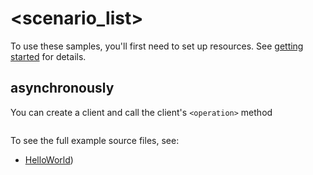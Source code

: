 # <scenario_list>

To use these samples, you'll first need to set up resources. See [getting started](https://github.com/Azure/azure-sdk-for-net/blob/main/sdk/contoso/Azure.Template.Contoso/README.md#getting-started) for details.

## <scenario> asynchronously

You can create a client and call the client's `<operation>` method

```C# Snippet:Azure_Template__ScenarioAsync
```

To see the full example source files, see:
* [HelloWorld](https://github.com/Azure/azure-sdk-for-net/blob/main/sdk/contoso/Azure.Template.Contoso/tests/Samples/Sample1_HelloWorldAsync.cs))

<!-- please refer to <https://github.com/Azure/azure-sdk-for-net/main/sdk/template/Azure.Template/samples/Sample1_HelloWorldAsync.md> to write sample readme file. -->